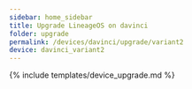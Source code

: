 ```yaml
---
sidebar: home_sidebar
title: Upgrade LineageOS on davinci
folder: upgrade
permalink: /devices/davinci/upgrade/variant2
device: davinci_variant2
---
```

{% include templates/device_upgrade.md %}
